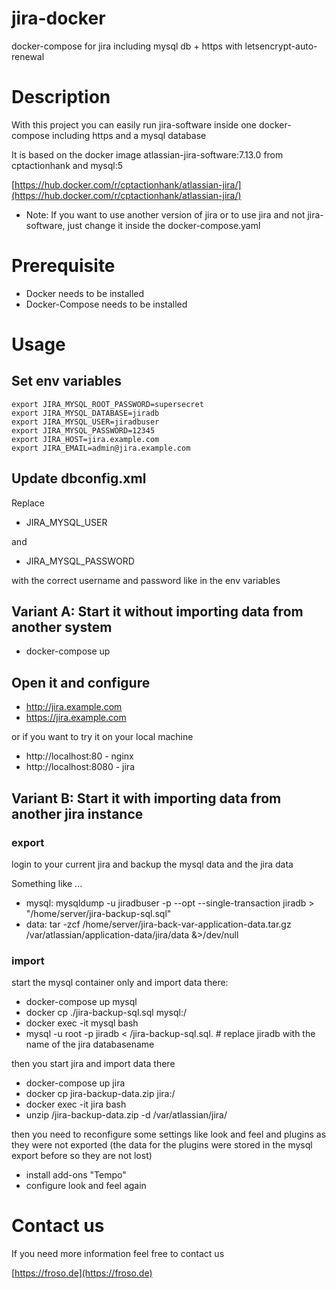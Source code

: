 # jira-docker

docker-compose for jira including mysql db + https with letsencrypt-auto-renewal 

# Description 

With this project you can easily run jira-software inside one docker-compose including https and a mysql database

It is based on the docker image atlassian-jira-software:7.13.0 from cptactionhank and mysql:5

[https://hub.docker.com/r/cptactionhank/atlassian-jira/](https://hub.docker.com/r/cptactionhank/atlassian-jira/)

* Note: If you want to use another version of jira or to use jira and not jira-software, just change it inside the docker-compose.yaml


# Prerequisite

* Docker needs to be installed
* Docker-Compose needs to be installed

# Usage

## Set env variables

```
export JIRA_MYSQL_ROOT_PASSWORD=supersecret
export JIRA_MYSQL_DATABASE=jiradb
export JIRA_MYSQL_USER=jiradbuser
export JIRA_MYSQL_PASSWORD=12345
export JIRA_HOST=jira.example.com
export JIRA_EMAIL=admin@jira.example.com
```

## Update dbconfig.xml

Replace 
* JIRA_MYSQL_USER 

and

* JIRA_MYSQL_PASSWORD

with the correct username and password like in the env variables

## Variant A: Start it without importing data from another system

* docker-compose up

## Open it and configure

* http://jira.example.com
* https://jira.example.com

or if you want to try it on your local machine

* http://localhost:80 - nginx
* http://localhost:8080 - jira

## Variant B: Start it with importing data from another jira instance

### export 


login to your current jira and backup the mysql data and the jira data

Something like ...

* mysql: mysqldump -u jiradbuser -p --opt --single-transaction jiradb > "/home/server/jira-backup-sql.sql" 
* data: tar -zcf /home/server/jira-back-var-application-data.tar.gz /var/atlassian/application-data/jira/data &>/dev/null

### import 

start the mysql container only and import data there:

* docker-compose up mysql
* docker cp ./jira-backup-sql.sql mysql:/
* docker exec -it mysql bash
* mysql -u root -p jiradb < /jira-backup-sql.sql. # replace jiradb with the name of the jira databasename

then you start jira and import data there

* docker-compose up jira
* docker cp jira-backup-data.zip jira:/
* docker exec -it jira bash
* unzip /jira-backup-data.zip -d /var/atlassian/jira/

then you need to reconfigure some settings like look and feel and plugins as they were not exported (the data for the plugins were stored in the mysql export before so they are not lost)

* install add-ons "Tempo"
* configure look and feel again

# Contact us

If you need more information feel free to contact us 

[https://froso.de](https://froso.de)